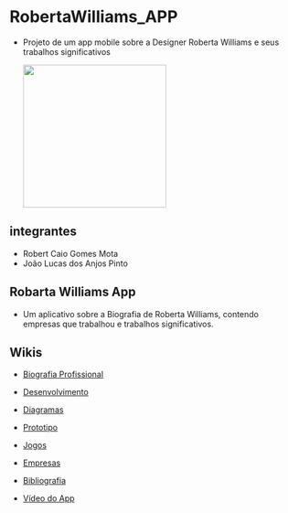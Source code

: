 # RobertaWilliams_APP
- Projeto de um app mobile sobre a Designer Roberta Williams e seus trabalhos significativos

  <img width = "250" src="https://github.com/user-attachments/assets/a78ddfca-d065-4f18-9226-76df96ad6b3a">

 ## integrantes
 
- Robert Caio Gomes Mota
- João Lucas dos Anjos Pinto
  
 ## Robarta Williams App
 
 - Um aplicativo sobre a Biografia de Roberta Williams, contendo empresas que trabalhou e trabalhos significativos.
   
 ## Wikis
 
- <a href= "https://github.com/Rob3rt2/RobertaWilliams_APP/wiki/Biografia-Profissional"> Biografia Profissional </a>

- <a href = "https://github.com/Rob3rt2/RobertaWilliams_APP/wiki/Desenvolvimento">Desenvolvimento </a>

- <a href = "https://github.com/Rob3rt2/RobertaWilliams_APP/wiki/Diagramas">Diagramas </a>

- <a href = "https://github.com/Rob3rt2/RobertaWilliams_APP/wiki/Prot%C3%B3tipo"> Prototipo </a>

- <a href = "https://github.com/Rob3rt2/RobertaWilliams_APP/wiki/Jogos"> Jogos</a>

- <a href = "https://github.com/Rob3rt2/RobertaWilliams_APP/wiki/Empresas"> Empresas</a>

- <a href = "https://github.com/Rob3rt2/RobertaWilliams_APP/wiki/Bibliografia"> Bibliografia</a>

- <a href = "https://github.com/Rob3rt2/RobertaWilliams_APP/wiki/Vídeo-Aplicativo"> Vídeo do App </a>


